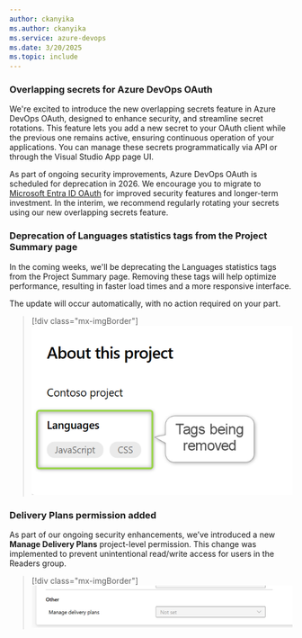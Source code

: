 ```yaml
---
author: ckanyika
ms.author: ckanyika
ms.service: azure-devops
ms.date: 3/20/2025
ms.topic: include
---
```


### Overlapping secrets for Azure DevOps OAuth

We're excited to introduce the new overlapping secrets feature in Azure DevOps OAuth, designed to enhance security, and streamline secret rotations. This feature lets you add a new secret to your OAuth client while the previous one remains active, ensuring continuous operation of your applications. You can manage these secrets programmatically via API or through the Visual Studio App page UI. 

As part of ongoing security improvements, Azure DevOps OAuth is scheduled for deprecation in 2026. We encourage you to migrate to [Microsoft Entra ID OAuth](/azure/devops/integrate/get-started/authentication/entra-oauth?view=azure-devops&preserve-view=true) for improved security features and longer-term investment. In the interim, we recommend regularly rotating your secrets using our new overlapping secrets feature.

### Deprecation of Languages statistics tags from the Project Summary page

In the coming weeks, we'll be deprecating the Languages statistics tags from the Project Summary page. Removing these tags will help optimize performance, resulting in faster load times and a more responsive interface.

The update will occur automatically, with no action required on your part. 

> [!div class="mx-imgBorder"]
> [![Screenshot of tags being removed.](../../media/253-general-01.png "Screenshot of tags being removed")](../../media/253-general-01.png#lightbox)

### Delivery Plans permission added

As part of our ongoing security enhancements, we’ve introduced a new **Manage Delivery Plans** project-level permission. This change was implemented to prevent unintentional read/write access for users in the Readers group.

> [!div class="mx-imgBorder"]
> [![Screenshot of manage delivery plans.](../../media/253-general-02.png "Screenshot of manage delivery plans")](../../media/253-general-02.png#lightbox)

